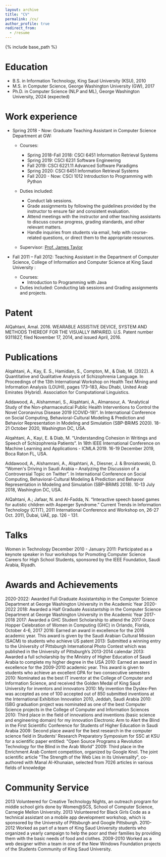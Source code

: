 ```yaml
---
layout: archive
title: "CV"
permalink: /cv/
author_profile: true
redirect_from:
  - /resume
---
```


{% include base_path %}

Education
======
* B.S. in Information Technology, King Saud University (KSU), 2010
* M.S. in Computer Science, George Washington University (GW), 2017
* Ph.D. in Computer Science (NLP and ML), George Washington University, 2024 (expected)

Work experience
======
* Spring 2018 - Now: Graduate Teaching Assistant in Computer Science Department at GW:
  * Courses:
    - Spring 2018-Fall 2018: CSCI 6451 Information Retrieval Systems
    - Spring 2019: CSCI 6231 Software Engineering
    - Fall 2019: CSCI 6221.11 Advanced Software Paradigms
    - Spring 2020: CSCI 6451 Information Retrieval Systems
    - Fall 2020 - Now: CSCI 1012 Introduction to Programming with Python
      
  * Duties included: 
    - Conduct lab sessions.
    - Grade assignments by following the guidelines provided by the instructor to ensure fair and consistent evaluation.
    - Attend meetings with the instructor and other teaching assistants to discuss course progress, grading standards, and other relevant matters.
    - Handle inquiries from students via email, help with course-related questions, or direct them to the appropriate resources.
  * Supervisor: [Prof. James Taylor]([https://www.cs.seas.gwu.edu/james-taylor])


* Fall 2011 – Fall 2012: Teaching Assistant in the Department of Computer Science, College of Information and Computer Science at King Saud University :
  * Courses:
     - Introduction to Programming with Java
  * Duties included: Conducting lab sessions and Grading assignments and projects.

Patent
======
AlQahtani, Amal. 2016. WEARABLE ASSISTIVE DEVICE, SYSTEM AND METHODS THEREOF FOR THE VISUALLY IMPAIRED. U.S. Patent number 9311827, filed November 17, 2014, and issued April, 2016.


Publications
======
Alqahtani, A., Kay, E. S., Hamidian, S., Compton, M., & Diab, M. (2022). A Quantitative and Qualitative Analysis of Schizophrenia Language. In Proceedings of the 13th International Workshop on Health Text Mining and Information Analysis (LOUHI), pages 173–183, Abu Dhabi, United Arab Emirates (Hybrid). Association for Computational Linguistics.

Addawood, A., Alshammari, S., Alqahtani, A., Almansour, A. “Analytical Study of the Non-pharmaceutical Public Health Interventions to Control the Novel Coronavirus Disease 2019 (COVID-19)”. In International Conference on Social Computing, Behavioral-Cultural Modeling & Prediction and Behavior Representation in Modeling and Simulation (SBP-BRiMS 2020). 18-21 October 2020, Washington DC, USA.

Alqahtani, A., Kayi, E. & Diab, M. “Understanding Cohesion in Writings and Speech of Schizophrenia Patients”. In 18th IEEE International Conference on Machine Learning and Applications - ICMLA 2019. 16-19 December 2019, Boca Raton FL, USA.

Addawood, A., Alshamrani, A., Alqahtani, A., Diesner, J. & Broniatowski, D. “Women's Driving in Saudi Arabia – Analyzing the Discussion of a Controversial Topic on Twitter”. In International Conference on Social Computing, Behavioral-Cultural Modeling & Prediction and Behavior Representation in Modeling and Simulation (SBP-BRiMS 2018). 10-13 July 2018, Washington DC, USA.

AlQahtani, A.; Jafaar, N. and Al-Fadda, N. “Interactive speech based games for autistic children with Asperger Syndrome.” Current Trends in Information Technology (CTIT), 2011 International Conference and Workshop on, 26-27 Oct. 2011, Dubai, UAE, pp. 126 - 131.

Talks
======
Women in Technology December 2010 - January 2011: Participated as a keynote speaker in four workshops for Promoting Computer Science Careers for High School Students, sponsored by the IEEE Foundation, Saudi Arabia, Riyadh.

Awards and Achievements
======
2020-2022: Awarded Full Graduate Assistantship in the Computer Science Department at George Washington University in the Academic Year 2020-2022
2018: Awarded a Half Graduate Assistantship in the Computer Science Department at George Washington University in the Academic Year 2017-2018
2017: Awarded a GHC Student Scholarship to attend the 2017 Grace Hopper Celebration of Women in Computing (GHC) in Orlando, Florida, October 4-6, 2017
2016: Earned an award in excellence for the 2016 academic year. This award is given by the Saudi
Arabian Cultural Mission (SACM) to students who achieve US patent
2013: Submitted a winning entry to the University of Pittsburgh International Photo Contest which was published in the University of Pittsburgh’s 2013-2014 calendar
2013: Awarded a full scholarship by the Ministry of Higher Education of Saudi Arabia to complete my higher degree in the USA
2010: Earned an award in excellence for the 2009-2010 academic year. This award is given to students who achieve an excellent GPA for two consecutive semesters
2010: Nominated as the best IT inventor at the College of Computer and Information Science, and received the Golden Medal of King Saud University for inventors and innovators
2010: My invention the Dyslex-Pen was accepted as one of 100 accepted out of 850 submitted inventions at the International Exhibition Innovation 2010, Jeddah, Saudi Arabia
2010: ISBG graduation project was nominated as one of the best Computer Science projects in the College of Computer and Information Sciences
2010: Third place in the field of innovations and inventions (basic science and engineering domain) for my innovation Electronic Arm to Alert the Blind in the First Scientific Conference for Students of Higher Education in Saudi Arabia
2009: Second place award for the best research in the computer science field in Students' Research Preparatory Symposium for SSC at KSU for a scientific paper entitled: "Open Source Programs a Revolution Technology for the Blind in the Arab World"
2009: Third place in the Enrichment Arab Content competition, organized by Google Knol. The joint scientific article "The Strength of the Web Lies in its Universality", co-authored with Manal Al-Khunaian, selected from 7026 articles in various fields of knowledge

Community Service
======
2013 Volunteered for Creative Technology Nights, an outreach program for middle school girls done by Women@SCS, School of Computer Science, Carnegie Mellon University.
2013 Volunteered for Black Girls Code as a technical assistant on a mobile app development workshop, which is sponsored by the University of Pittsburgh and Google Pittsburgh.
2010- 2012 Worked as part of a team of King Saud University students who organized a yearly campaign to help the poor and their families by providing them with the basic needs of food and clothes.
2009-2010 Worked as a web designer within a team in one of the New Windows Foundation projects of the Students Community of King Saud University.
